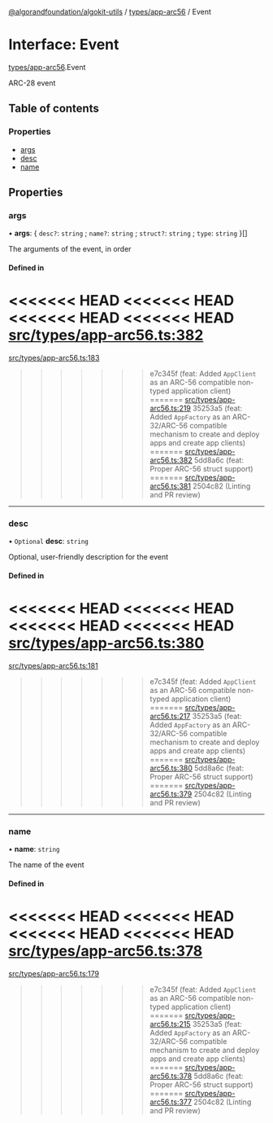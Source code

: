 [@algorandfoundation/algokit-utils](../README.md) / [types/app-arc56](../modules/types_app_arc56.md) / Event

# Interface: Event

[types/app-arc56](../modules/types_app_arc56.md).Event

ARC-28 event

## Table of contents

### Properties

- [args](types_app_arc56.Event.md#args)
- [desc](types_app_arc56.Event.md#desc)
- [name](types_app_arc56.Event.md#name)

## Properties

### args

• **args**: \{ `desc?`: `string` ; `name?`: `string` ; `struct?`: `string` ; `type`: `string`  }[]

The arguments of the event, in order

#### Defined in

<<<<<<< HEAD
<<<<<<< HEAD
<<<<<<< HEAD
<<<<<<< HEAD
[src/types/app-arc56.ts:382](https://github.com/algorandfoundation/algokit-utils-ts/blob/main/src/types/app-arc56.ts#L382)
=======
[src/types/app-arc56.ts:183](https://github.com/algorandfoundation/algokit-utils-ts/blob/main/src/types/app-arc56.ts#L183)
>>>>>>> e7c345f (feat: Added `AppClient` as an ARC-56 compatible non-typed application client)
=======
[src/types/app-arc56.ts:219](https://github.com/algorandfoundation/algokit-utils-ts/blob/main/src/types/app-arc56.ts#L219)
>>>>>>> 35253a5 (feat: Added `AppFactory` as an ARC-32/ARC-56 compatible mechanism to create and deploy apps and create app clients)
=======
[src/types/app-arc56.ts:382](https://github.com/algorandfoundation/algokit-utils-ts/blob/main/src/types/app-arc56.ts#L382)
>>>>>>> 5dd8a6c (feat: Proper ARC-56 struct support)
=======
[src/types/app-arc56.ts:381](https://github.com/algorandfoundation/algokit-utils-ts/blob/main/src/types/app-arc56.ts#L381)
>>>>>>> 2504c82 (Linting and PR review)

___

### desc

• `Optional` **desc**: `string`

Optional, user-friendly description for the event

#### Defined in

<<<<<<< HEAD
<<<<<<< HEAD
<<<<<<< HEAD
<<<<<<< HEAD
[src/types/app-arc56.ts:380](https://github.com/algorandfoundation/algokit-utils-ts/blob/main/src/types/app-arc56.ts#L380)
=======
[src/types/app-arc56.ts:181](https://github.com/algorandfoundation/algokit-utils-ts/blob/main/src/types/app-arc56.ts#L181)
>>>>>>> e7c345f (feat: Added `AppClient` as an ARC-56 compatible non-typed application client)
=======
[src/types/app-arc56.ts:217](https://github.com/algorandfoundation/algokit-utils-ts/blob/main/src/types/app-arc56.ts#L217)
>>>>>>> 35253a5 (feat: Added `AppFactory` as an ARC-32/ARC-56 compatible mechanism to create and deploy apps and create app clients)
=======
[src/types/app-arc56.ts:380](https://github.com/algorandfoundation/algokit-utils-ts/blob/main/src/types/app-arc56.ts#L380)
>>>>>>> 5dd8a6c (feat: Proper ARC-56 struct support)
=======
[src/types/app-arc56.ts:379](https://github.com/algorandfoundation/algokit-utils-ts/blob/main/src/types/app-arc56.ts#L379)
>>>>>>> 2504c82 (Linting and PR review)

___

### name

• **name**: `string`

The name of the event

#### Defined in

<<<<<<< HEAD
<<<<<<< HEAD
<<<<<<< HEAD
<<<<<<< HEAD
[src/types/app-arc56.ts:378](https://github.com/algorandfoundation/algokit-utils-ts/blob/main/src/types/app-arc56.ts#L378)
=======
[src/types/app-arc56.ts:179](https://github.com/algorandfoundation/algokit-utils-ts/blob/main/src/types/app-arc56.ts#L179)
>>>>>>> e7c345f (feat: Added `AppClient` as an ARC-56 compatible non-typed application client)
=======
[src/types/app-arc56.ts:215](https://github.com/algorandfoundation/algokit-utils-ts/blob/main/src/types/app-arc56.ts#L215)
>>>>>>> 35253a5 (feat: Added `AppFactory` as an ARC-32/ARC-56 compatible mechanism to create and deploy apps and create app clients)
=======
[src/types/app-arc56.ts:378](https://github.com/algorandfoundation/algokit-utils-ts/blob/main/src/types/app-arc56.ts#L378)
>>>>>>> 5dd8a6c (feat: Proper ARC-56 struct support)
=======
[src/types/app-arc56.ts:377](https://github.com/algorandfoundation/algokit-utils-ts/blob/main/src/types/app-arc56.ts#L377)
>>>>>>> 2504c82 (Linting and PR review)
